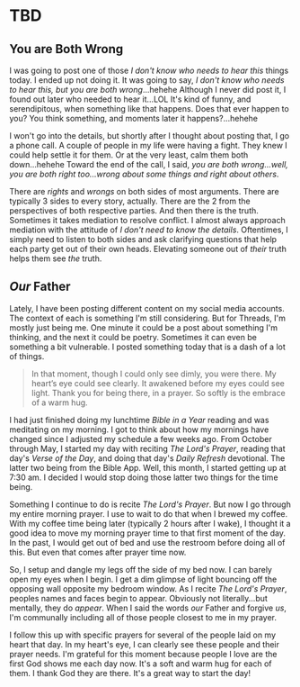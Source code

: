 # TBD

## You are Both Wrong

I was going to post one of those *I don't know who needs to hear this* things today. I ended up not doing it. It was going to say, *I don't know who needs to hear this, but you are both wrong*...hehehe Although I never did post it, I found out later who needed to hear it...LOL It's kind of funny, and serendipitous, when something like that happens. Does that ever happen to you? You think something, and moments later it happens?...hehehe

I won't go into the details, but shortly after I thought about posting that, I go a phone call. A couple of people in my life were having a fight. They knew I could help settle it for them. Or at the very least, calm them both down...hehehe Toward the end of the call, I said, *you are both wrong...well, you are both right too...wrong about some things and right about others*.

There are *rights* and *wrongs* on both sides of most arguments. There are typically 3 sides to every story, actually. There are the 2 from the perspectives of both respective parties. And then there is the truth. Sometimes it takes mediation to resolve conflict. I almost always approach mediation with the attitude of *I don't need to know the details*. Oftentimes, I simply need to listen to both sides and ask clarifying questions that help each party get out of their own heads. Elevating someone out of *their* truth helps them see *the* truth.

## *Our* Father

Lately, I have been posting different content on my social media accounts. The context of each is something I'm still considering. But for Threads, I'm mostly just being me. One minute it could be a post about something I'm thinking, and the next it could be poetry. Sometimes it can even be something a bit vulnerable. I posted something today that is a dash of a lot of things.

> In that moment, though I could only see dimly, you were there. My heart’s eye could see clearly. It awakened before my eyes could see light. Thank you for being there, in a prayer. So softly is the embrace of a warm hug.

I had just finished doing my lunchtime *Bible in a Year* reading and was meditating on my morning. I got to think about how my mornings have changed since I adjusted my schedule a few weeks ago. From October through May, I started my day with reciting *The Lord's Prayer*, reading that day's *Verse of the Day*, and doing that day's *Daily Refresh* devotional. The latter two being from the Bible App. Well, this month, I started getting up at 7:30 am. I decided I would stop doing those latter two things for the time being.

Something I continue to do is recite *The Lord's Prayer*. But now I go through my entire morning prayer. I use to wait to do that when I brewed my coffee. With my coffee time being later (typically 2 hours after I wake), I thought it a good idea to move my morning prayer time to that first moment of the day. In the past, I would get out of bed and use the restroom before doing all of this. But even that comes after prayer time now.

So, I setup and dangle my legs off the side of my bed now. I can barely open my eyes when I begin. I get a dim glimpse of light bouncing off the opposing wall opposite my bedroom window. As I recite *The Lord's Prayer*, peoples names and faces begin to appear. Obviously not literally...but mentally, they do *appear*. When I said the words *our* Father and forgive *us*, I'm communally including all of those people closest to me in my prayer.

I follow this up with specific prayers for several of the people laid on my heart that day. In my heart's eye, I can clearly see these people and their prayer needs. I'm grateful for this moment because people I love are the first God shows me each day now. It's a soft and warm hug for each of them. I thank God they are there. It's a great way to start the day!

